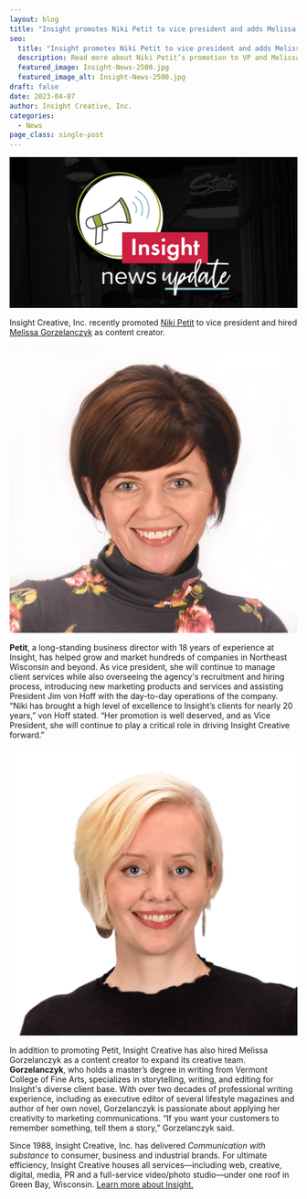 ```yaml
---
layout: blog
title: "Insight promotes Niki Petit to vice president and adds Melissa Gorzelanczyk to creative team"
seo:
  title: "Insight promotes Niki Petit to vice president and adds Melissa Gorzelanczyk to creative team"
  description: Read more about Niki Petit’s promotion to VP and Melissa Gorzelanczyk’s role as content creator.
  featured_image: Insight-News-2500.jpg
  featured_image_alt: Insight-News-2500.jpg
draft: false
date: 2023-04-07
author: Insight Creative, Inc.
categories:
  - News
page_class: single-post
---
```


![Insight News Banner](Insight-News-2500.jpg)

Insight Creative, Inc. recently promoted [Niki Petit](/about/niki-petit/) to vice president and hired [Melissa Gorzelanczyk](/about/melissa-gorzelanczyk/) as content creator.

<img src="niki-full-size.jpg">

**Petit**, a long-standing business director with 18 years of experience at Insight, has helped grow and market hundreds of companies in Northeast Wisconsin and beyond. As vice president, she will continue to manage client services while also overseeing the agency's recruitment and hiring process, introducing new marketing products and services and assisting President Jim von Hoff with the day-to-day operations of the company. “Niki has brought a high level of excellence to Insight’s clients for nearly 20 years,” von Hoff stated. “Her promotion is well deserved, and as Vice President, she will continue to play a critical role in driving Insight Creative forward.”

<img src="melissa-full-size.jpg">

In addition to promoting Petit, Insight Creative has also hired Melissa Gorzelanczyk as a content creator to expand its creative team. **Gorzelanczyk**, who holds a master’s degree in writing from Vermont College of Fine Arts, specializes in storytelling, writing, and editing for Insight's diverse client base. With over two decades of professional writing experience, including as executive editor of several lifestyle magazines and author of her own novel, Gorzelanczyk is passionate about applying her creativity to marketing communications. “If you want your customers to remember something, tell them a story,” Gorzelanczyk said.

Since 1988, Insight Creative, Inc. has delivered *Communication with substance* to consumer, business and industrial brands. For ultimate efficiency, Insight Creative houses all services—including web, creative, digital, media, PR and a full-service video/photo studio—under one roof in Green Bay, Wisconsin. [Learn more about Insight.](/about/)